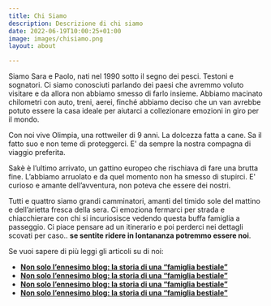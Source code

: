 ```yaml
---
title: Chi Siamo
description: Descrizione di chi siamo
date: 2022-06-19T10:00:25+01:00
image: images/chisiamo.png
layout: about

---
```

Siamo Sara e Paolo, nati nel 1990 sotto il segno dei pesci. Testoni e sognatori. Ci siamo conosciuti parlando dei paesi che avremmo voluto visitare e da allora non abbiamo smesso di farlo insieme. Abbiamo macinato chilometri con auto, treni, aerei, finché abbiamo deciso che un van avrebbe potuto essere la casa ideale per aiutarci a collezionare emozioni in giro per il mondo. 

Con noi vive Olimpia, una rottweiler di 9 anni. La dolcezza fatta a cane. Sa il fatto suo e non teme di proteggerci. E' da sempre la nostra compagna di viaggio preferita.

Sakè è l’ultimo arrivato, un gattino europeo che rischiava di fare una brutta fine. L’abbiamo arruolato e da quel momento non ha smesso di stupirci. E' curioso e amante dell’avventura, non poteva che essere dei nostri.

Tutti e quattro siamo grandi camminatori, amanti del timido sole del mattino e dell’arietta fresca della sera. Ci emoziona fermarci per strada e chiacchierare con chi si incuriosisce vedendo questa buffa famiglia a passeggio. Ci piace pensare ad un itinerario e poi perderci nei dettagli scovati per caso.. **se sentite ridere in lontananza potremmo essere noi**.

Se vuoi sapere di più leggi gli articoli su di noi:

- **[Non solo l’ennesimo blog: la storia di una “famiglia bestiale”](https://www.vandipety.it/blog/cambiare-vita/)**
- **[Non solo l’ennesimo blog: la storia di una “famiglia bestiale”](https://www.vandipety.it/blog/cambiare-vita/)**
- **[Non solo l’ennesimo blog: la storia di una “famiglia bestiale”](https://www.vandipety.it/blog/cambiare-vita/)**
- **[Non solo l’ennesimo blog: la storia di una “famiglia bestiale”](https://www.vandipety.it/blog/cambiare-vita/)**
